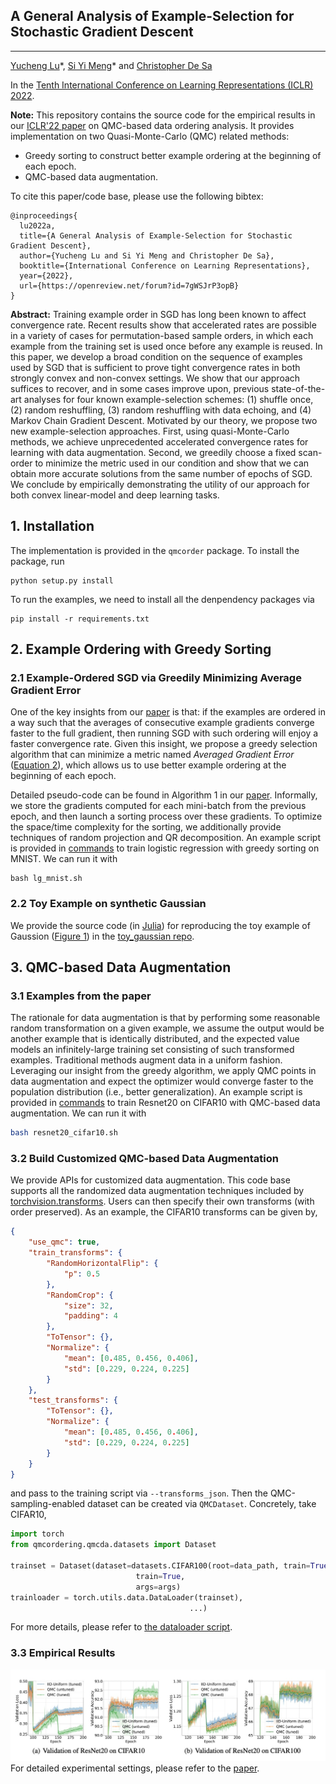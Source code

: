 ## A General Analysis of Example-Selection for Stochastic Gradient Descent
---
[Yucheng Lu](https://www.cs.cornell.edu/~yucheng/)\*, [Si Yi Meng](https://www.cs.cornell.edu/~siyimeng/)\* and [Christopher De Sa](http://www.cs.cornell.edu/~cdesa/)

In the [Tenth International Conference on Learning Representations (ICLR) 2022](https://iclr.cc/Conferences/2022).

**Note:**
This repository contains the source code for the empirical results in our [ICLR'22 paper](https://openreview.net/pdf?id=7gWSJrP3opB) on QMC-based data ordering analysis. It provides implementation on two Quasi-Monte-Carlo (QMC) related methods:
* Greedy sorting to construct better example ordering at the beginning of each epoch.
* QMC-based data augmentation.

To cite this paper/code base, please use the following bibtex:
```
@inproceedings{
  lu2022a,
  title={A General Analysis of Example-Selection for Stochastic Gradient Descent},
  author={Yucheng Lu and Si Yi Meng and Christopher De Sa},
  booktitle={International Conference on Learning Representations},
  year={2022},
  url={https://openreview.net/forum?id=7gWSJrP3opB}
}
```
**Abstract:**
Training example order in SGD has long been known to affect convergence rate. Recent results show that accelerated rates are possible in a variety of cases for permutation-based sample orders, in which each example from the training set is used once before any example is reused. In this paper, we develop a broad condition on the sequence of examples used by SGD that is sufficient to prove tight convergence rates in both strongly convex and non-convex settings. We show that our approach suffices to recover, and in some cases improve upon, previous state-of-the-art analyses for four known example-selection schemes: (1) shuffle once, (2) random reshuffling, (3) random reshuffling with data echoing, and (4) Markov Chain Gradient Descent. Motivated by our theory, we propose two new example-selection approaches. First, using quasi-Monte-Carlo methods, we achieve unprecedented accelerated convergence rates for learning with data augmentation. Second, we greedily choose a fixed scan-order to minimize the metric used in our condition and show that we can obtain more accurate solutions from the same number of epochs of SGD. We conclude by empirically demonstrating the utility of our approach for both convex linear-model and deep learning tasks.

## 1. Installation
The implementation is provided in the `qmcorder` package. To install the package, run
```
python setup.py install
```
To run the examples, we need to install all the denpendency packages via
```
pip install -r requirements.txt
```

## 2. Example Ordering with Greedy Sorting
### 2.1 Example-Ordered SGD via Greedily Minimizing Average Gradient Error
One of the key insights from our [paper](https://openreview.net/pdf?id=7gWSJrP3opB) is that: if the examples are ordered in a way such that the averages of consecutive example gradients converge faster to the full gradient, then running SGD with such ordering will enjoy a faster convergence rate.
Given this insight, we propose a greedy selection algorithm that can minimize a metric named *Averaged Gradient Error* ([Equation 2](https://openreview.net/pdf?id=7gWSJrP3opB)), which allows us to use better example ordering at the beginning of each epoch. 

Detailed pseudo-code can be found in Algorithm 1 in our [paper](https://openreview.net/pdf?id=7gWSJrP3opB). Informally, we store the gradients computed for each mini-batch from the previous epoch, and then launch a sorting process over these gradients. To optimize the space/time complexity for the sorting, we additionally provide techniques of random projection and QR decomposition. An example script is provided in [commands](https://github.com/EugeneLYC/qmc-ordering/tree/main/commands) to train logistic regression with greedy sorting on MNIST. We can run it with
```
bash lg_mnist.sh
```

### 2.2 Toy Example on synthetic Gaussian
We provide the source code (in [Julia](https://julialang.org/)) for reproducing the toy example of Gaussion ([Figure 1](https://openreview.net/pdf?id=7gWSJrP3opB)) in the [toy_gaussian repo](https://github.com/EugeneLYC/qmc-ordering/tree/main/toy_gaussian).


## 3. QMC-based Data Augmentation
### 3.1 Examples from the paper
The rationale for data augmentation is that by performing some reasonable random transformation on a given example, we assume the output would be another example that is identically distributed, and the expected value models an infinitely-large training set consisting of such transformed examples. Traditional methods augment data in a uniform fashion. Leveraging our insight from the greedy algorithm, we apply QMC points in data augmentation and expect the optimizer would converge faster to the population distribution (i.e., better generalization). An example script is provided in [commands](https://github.com/EugeneLYC/qmc-ordering/tree/main/commands) to train Resnet20 on CIFAR10 with QMC-based data augmentation. We can run it with
```bash
bash resnet20_cifar10.sh
```

### 3.2 Build Customized QMC-based Data Augmentation
We provide APIs for customized data augmentation. This code base supports all the randomized data augmentation techniques included by [torchvision.transforms](https://github.com/pytorch/vision/blob/main/torchvision/transforms/transforms.py).
Users can then specify their own transforms (with order preserved). As an example, the CIFAR10 transforms can be given by,
```json
{
    "use_qmc": true,
    "train_transforms": {
        "RandomHorizontalFlip": {
            "p": 0.5
        },
        "RandomCrop": {
            "size": 32,
            "padding": 4
        },
        "ToTensor": {},
        "Normalize": {
            "mean": [0.485, 0.456, 0.406],
            "std": [0.229, 0.224, 0.225]
        }
    },
    "test_transforms": {
        "ToTensor": {},
        "Normalize": {
            "mean": [0.485, 0.456, 0.406],
            "std": [0.229, 0.224, 0.225]
        }
    }
}
```
and pass to the training script via `--transforms_json`. Then the QMC-sampling-enabled dataset can be created via `QMCDataset`. Concretely, take CIFAR10,
```python
import torch
from qmcordering.qmcda.datasets import Dataset

trainset = Dataset(dataset=datasets.CIFAR100(root=data_path, train=True, download=True),
                            train=True,
                            args=args)
trainloader = torch.utils.data.DataLoader(trainset),
                                        ...)
```
For more details, please refer to [the dataloader script](https://github.com/EugeneLYC/qmc-ordering/blob/main/qmcordering/build_dataloader.py).

### 3.3 Empirical Results
![sort-image](docs/assets/images/qmc.jpeg)
For detailed experimental settings, please refer to the [paper](https://openreview.net/pdf?id=7gWSJrP3opB).